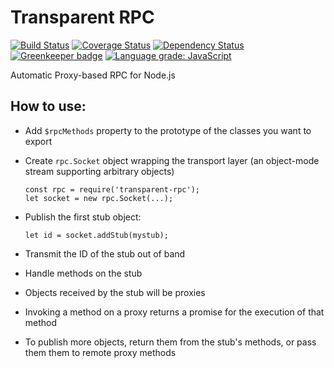 # Transparent RPC

[![Build Status](https://travis-ci.com/stanford-oval/transparent-rpc.svg?branch=master)](https://travis-ci.com/stanford-oval/transparent-rpc) [![Coverage Status](https://coveralls.io/repos/github/stanford-oval/transparent-rpc/badge.svg?branch=master)](https://coveralls.io/github/stanford-oval/transparent-rpc?branch=master) [![Dependency Status](https://david-dm.org/stanford-oval/transparent-rpc/status.svg)](https://david-dm.org/stanford-oval/transparent-rpc) [![Greenkeeper badge](https://badges.greenkeeper.io/stanford-oval/transparent-rpc.svg)](https://greenkeeper.io/) [![Language grade: JavaScript](https://img.shields.io/lgtm/grade/javascript/g/stanford-oval/transparent-rpc.svg?logo=lgtm&logoWidth=18)](https://lgtm.com/projects/g/stanford-oval/transparent-rpc/context:javascript)

Automatic Proxy-based RPC for Node.js

## How to use:

- Add `$rpcMethods` property to the prototype of the classes you want to export
- Create `rpc.Socket` object wrapping the transport layer (an object-mode stream supporting arbitrary objects)

  ````
  const rpc = require('transparent-rpc');
  let socket = new rpc.Socket(...);
  ````

- Publish the first stub object:

  ```
  let id = socket.addStub(mystub);
  ```

- Transmit the ID of the stub out of band
- Handle methods on the stub
- Objects received by the stub will be proxies
- Invoking a method on a proxy returns a promise for the execution of that method
- To publish more objects, return them from the stub's methods, or pass them them to remote proxy methods

